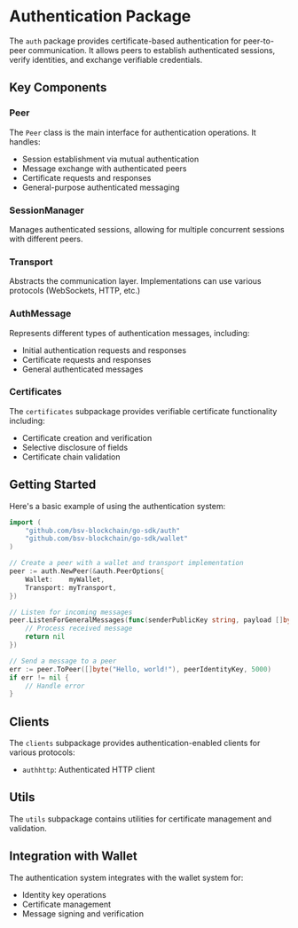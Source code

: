 # Authentication Package

The `auth` package provides certificate-based authentication for peer-to-peer communication. It allows peers to establish authenticated sessions, verify identities, and exchange verifiable credentials.

## Key Components

### Peer

The `Peer` class is the main interface for authentication operations. It handles:

- Session establishment via mutual authentication
- Message exchange with authenticated peers
- Certificate requests and responses
- General-purpose authenticated messaging

### SessionManager

Manages authenticated sessions, allowing for multiple concurrent sessions with different peers.

### Transport

Abstracts the communication layer. Implementations can use various protocols (WebSockets, HTTP, etc.)

### AuthMessage

Represents different types of authentication messages, including:
- Initial authentication requests and responses
- Certificate requests and responses
- General authenticated messages

### Certificates

The `certificates` subpackage provides verifiable certificate functionality including:
- Certificate creation and verification
- Selective disclosure of fields
- Certificate chain validation

## Getting Started

Here's a basic example of using the authentication system:

```go
import (
    "github.com/bsv-blockchain/go-sdk/auth"
    "github.com/bsv-blockchain/go-sdk/wallet"
)

// Create a peer with a wallet and transport implementation
peer := auth.NewPeer(&auth.PeerOptions{
    Wallet:    myWallet,
    Transport: myTransport,
})

// Listen for incoming messages
peer.ListenForGeneralMessages(func(senderPublicKey string, payload []byte) error {
    // Process received message
    return nil
})

// Send a message to a peer
err := peer.ToPeer([]byte("Hello, world!"), peerIdentityKey, 5000)
if err != nil {
    // Handle error
}
```

## Clients

The `clients` subpackage provides authentication-enabled clients for various protocols:

- `authhttp`: Authenticated HTTP client

## Utils

The `utils` subpackage contains utilities for certificate management and validation.

## Integration with Wallet

The authentication system integrates with the wallet system for:
- Identity key operations
- Certificate management
- Message signing and verification 